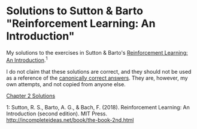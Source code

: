# Solutions to Sutton & Barto "Reinforcement Learning: An Introduction"
My solutions to the exercises in Sutton &amp; Barto's [Reinforcement Learning: An Introduction](http://incompleteideas.net/book/the-book-2nd.html).<sup>1<sup>

I do not claim that these solutions are correct, and they should not be used as a reference of the [canonically correct answers](http://incompleteideas.net/book/solutions.html). They are, however, my own attempts, and not copied from anyone else. 

[Chapter 2 Solutions](/Ch2.html)

1: Sutton, R. S., Barto, A. G., & Bach, F. (2018). Reinforcement Learning: An Introduction (second edition). MIT Press. http://incompleteideas.net/book/the-book-2nd.html
